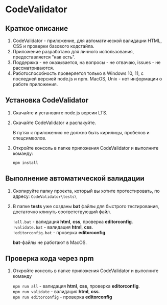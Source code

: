 # CodeValidator

## Краткое описание

1. CodeValidator - приложение, для автоматической валидации HTML, CSS и проверки базового кодстайла.
2. Приложение разработано для личного использования, предоставляется "как есть".
3. Поддержка - не оказывается, на вопросы - не отвачаю, issues - не рассматриваются.
4. Работоспособность проверяется только в Windows 10, 11, с последней версией node.js и npm. MacOS, Unix - нет информации о работе приложения.

## Установка CodeValidator

1. Скачайте и установите node.js версии LTS.

2. Скачайте CodeValidator и распакуйте.

   В путях к приложению не должно быть кирилицы, пробелов и спецсимволов.

3. Откройте консоль в папке приложения CodeValidator и выполните команду:
   ```
   npm install
   ```

## Выполнение автоматической валидации

1. Скопируйте папку проекта, который вы хотите протестировать, по адресу:
   `CodeValidator\tests\`

2. В папке **tests** уже созданы **bat** файлы для быстрого тестирования, достаточно клинуть соответствующий файл.

   `!all.bat` - валидация **html**, **css**, проверка **editorconfig**.  
    `!validate.bat` - валидация **html**, **css**.  
    `!editorconfig.bat` - проверка **editorconfig**.

   **bat**-файлы не работают в MacOS.

## Проверка кода через npm

1. Откройте консоль в папке приложения CodeValidator и выполните команду

   `npm run all` - валидация **html**, **css**, проверка **editorconfig**.  
   `npm run validate` - валидация **html**, **css**.  
   `npm run editorconfig` - проверка **editorconfig**
